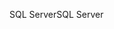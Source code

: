 <span data-ttu-id="c1960-101">SQL Server</span><span class="sxs-lookup"><span data-stu-id="c1960-101">SQL Server</span></span>